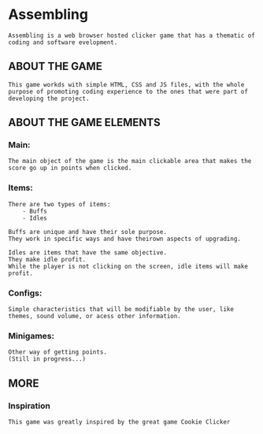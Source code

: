 # Assembling

    Assembling is a web browser hosted clicker game that has a thematic of coding and software evelopment.


## ABOUT THE GAME

    This game workds with simple HTML, CSS and JS files, with the whole purpose of promoting coding experience to the ones that were part of developing the project.


## ABOUT THE GAME ELEMENTS

### Main:

    The main object of the game is the main clickable area that makes the score go up in points when clicked.


### Items:

    There are two types of items:
        - Buffs
        - Idles

    Buffs are unique and have their sole purpose.
    They work in specific ways and have theirown aspects of upgrading.

    Idles are items that have the same objective.
    They make idle profit.
    While the player is not clicking on the screen, idle items will make profit.


### Configs:

    Simple characteristics that will be modifiable by the user, like themes, sound volume, or acess other information.


### Minigames:

    Other way of getting points.
    (Still in progress...)

## MORE

### Inspiration

    This game was greatly inspired by the great game Cookie Clicker